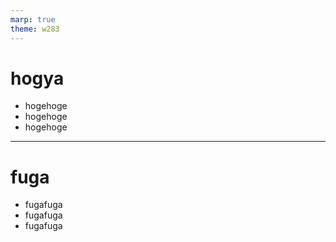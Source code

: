 ```yaml
---
marp: true
theme: w283
---
```

# hogya
- hogehoge
- hogehoge
- hogehoge
---
# fuga
- fugafuga
- fugafuga
- fugafuga
